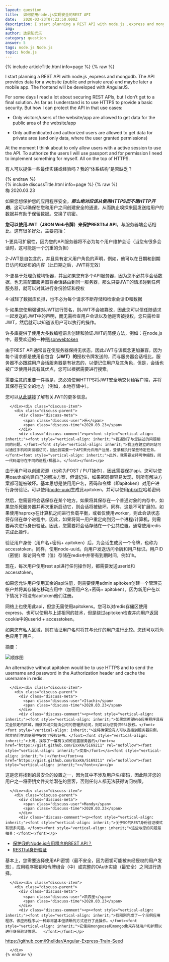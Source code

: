 ```yaml
---
layout: question
title:  如何使用node.js实现安全的REST API
date:   2020-03-23T07:22:50.000Z
description: I start planning a REST API with node.js ,express and mongodb. The API provid...
img: 
author: 达蒙阳光乐
category: question
answer: 5
tags: node.js Node.js
topic: Node.js
---
```

<div class="article-root">
  <div class="article">
    {% include articleTitle.html info=page %}
    {% raw %}
    <div class="article-content"><p>I start planning a REST API with node.js ,express and mongodb. The API provides data for a website (public and private area) and maybe later a mobile app. The frontend will be developed with AngularJS.</p>

<p>For some days I read a lot about securing REST APIs, but I don’t get to a final solution. As far as I understand is to use HTTPS to provide a basic security. But how I can protect the API in that use cases:</p>

<ul>
<li><p>Only visitors/users of  the website/app are allowed to get data for the public area of the website/app</p></li>
<li><p>Only authenticated and authorized users are allowed to get data for private area (and only data, where the user granted permissions)</p></li>
</ul>

<p>At the moment I think about to only allow users with a active session to use the API. To authorize the users I will use passport and for permission I need to implement something for myself. All on the top of HTTPS.</p>

<p><font style="vertical-align: inherit;"><font style="vertical-align: inherit;">有人可以提供一些最佳实践或经验吗？</font><font style="vertical-align: inherit;">我的“体系结构”是否缺乏？</font></font></p></div>
    {% endraw %}
  </div>

  <div class="discuss-wrapper">
    {% include discussTitle.html info=page %}
    {% raw %}
    <div class="discuss-item">
        <div class="discuss-parent">
          <div class="discuss-meta">
            <span class="discuss-user">梅</span>
            <span class="discuss-time">2020.03.23</span>
          </div>
          <div class="discuss-comment"><p><font style="vertical-align: inherit;"><font style="vertical-align: inherit;">如果您想保护您的应用程序安全，</font></font><strong><em><font style="vertical-align: inherit;"><font style="vertical-align: inherit;">那么绝对应该从使用HTTPS而不是HTTP开始</font></font></em></strong><font style="vertical-align: inherit;"><font style="vertical-align: inherit;">，这可以确保在您和用户之间创建安全的通道，从而防止嗅探来回发送给用户的数据并有助于保留数据。交换了机密。</font></font></p>

<p><strong><font style="vertical-align: inherit;"><font style="vertical-align: inherit;">您可以使用JWT（JSON Web令牌）来保护RESTful API</font></font></strong><font style="vertical-align: inherit;"><font style="vertical-align: inherit;">，与服务器端会话相比，这有很多好处，主要包括：</font></font></p>

<p><font style="vertical-align: inherit;"><font style="vertical-align: inherit;">1-更具可扩展性，因为您的API服务器将不必为每个用户维护会话（当您有很多会话时，这可能是一个沉重的负担）</font></font></p>

<p><font style="vertical-align: inherit;"><font style="vertical-align: inherit;">2-JWT是自包含的，并且具有定义用户角色的声明，例如，他可以在日期和到期日访问和发布的内容（此日期之后，JWT将无效）</font></font></p>

<p><font style="vertical-align: inherit;"><font style="vertical-align: inherit;">3-更易于处理负载均衡器，并且如果您有多个API服务器，因为您不必共享会话数据，也无需配置服务器将会话路由到同一服务器，那么只要JWT的请求碰到任何服务器，就可以对其进行身份验证和授权</font></font></p>

<p><font style="vertical-align: inherit;"><font style="vertical-align: inherit;">4-减轻了数据库负担，也不必为每个请求不断存储和检索会话ID和数据</font></font></p>

<p><font style="vertical-align: inherit;"><font style="vertical-align: inherit;">5-如果您使用强键对JWT进行签名，则JWT不会被篡改，因此您可以信任随请求一起发送的JWT中的声明，而无需检查用户会话以及他是否被授权，您只需检查JWT，然后就可以知道该用户可以执行的操作。</font></font></p>

<p><font style="vertical-align: inherit;"><font style="vertical-align: inherit;">许多库提供了使用大多数编程语言创建和验证JWT的简便方法，例如：在node.js中，最受欢迎的一种是</font></font><a href="https://www.npmjs.com/package/jsonwebtoken" rel="nofollow noreferrer"><font style="vertical-align: inherit;"><font style="vertical-align: inherit;">jsonwebtoken</font></font></a></p>

<p><font style="vertical-align: inherit;"><font style="vertical-align: inherit;">由于REST API通常旨在使服务器保持无状态，因此JWT与该概念更加兼容，因为每个请求都是使用自包含</font></font><strong><font style="vertical-align: inherit;"><font style="vertical-align: inherit;">（JWT）的</font></font></strong><font style="vertical-align: inherit;"><font style="vertical-align: inherit;">授权令牌发送的，</font><font style="vertical-align: inherit;">而与服务器会话相比，服务器不必跟踪用户会话服务器是有状态的，以便记住用户及其角色，但是，会话也被广泛使用并具有其优点，您可以根据需要进行搜索。</font></font></p>

<p><font style="vertical-align: inherit;"><font style="vertical-align: inherit;">需要注意的重要一件事是，您必须使用HTTPS将JWT安全地交付给客户端，并将其保存在安全的地方（例如，本地存储中）。</font></font></p>

<p><font style="vertical-align: inherit;"><font style="vertical-align: inherit;">您可以</font><a href="https://jwt.io/" rel="nofollow noreferrer"><font style="vertical-align: inherit;">从此链接</font></a><font style="vertical-align: inherit;">了解有关JWT的更多信息。</font></font><a href="https://jwt.io/" rel="nofollow noreferrer"><font style="vertical-align: inherit;"></font></a></p></div>
        </div>
        
      </div><div class="discuss-item">
        <div class="discuss-parent">
          <div class="discuss-meta">
            <span class="discuss-user">乐</span>
            <span class="discuss-time">2020.03.23</span>
          </div>
          <div class="discuss-comment"><p><font style="vertical-align: inherit;"><font style="vertical-align: inherit;">我遇到了与您描述的问题相同的问题。</font><font style="vertical-align: inherit;">我正在建立的网站可以通过手机和浏览器访问，因此我需要一个API来允许用户注册，登录和执行某些特定任务。</font><font style="vertical-align: inherit;">此外，我需要支持可伸缩性，同一代码运行在不同的进程/机器上。</font></font></p>

<p><font style="vertical-align: inherit;"><font style="vertical-align: inherit;">由于用户可以创建资源（也称为POST / PUT操作），因此需要保护api。</font><font style="vertical-align: inherit;">您可以使用oauth或构建自己的解决方案，但请记住，如果密码很容易发现，则所有解决方案都可能被破坏。</font><font style="vertical-align: inherit;">基本思想是使用用户名，密码和令牌（即apitoken）对用户进行身份验证。</font><font style="vertical-align: inherit;">可以使用</font></font><a href="https://github.com/broofa/node-uuid" rel="noreferrer"><font style="vertical-align: inherit;"><font style="vertical-align: inherit;">node-uuid</font></font></a><font style="vertical-align: inherit;"><font style="vertical-align: inherit;">生成此apitoken，</font><font style="vertical-align: inherit;">并可以使用</font><a href="http://nodejs.org/api/crypto.html#crypto_crypto_pbkdf2_password_salt_iterations_keylen_callback" rel="noreferrer"><font style="vertical-align: inherit;">pbkdf2</font></a><font style="vertical-align: inherit;">哈希密码</font></font><a href="http://nodejs.org/api/crypto.html#crypto_crypto_pbkdf2_password_salt_iterations_keylen_callback" rel="noreferrer"><font style="vertical-align: inherit;"></font></a></p>

<p><font style="vertical-align: inherit;"><font style="vertical-align: inherit;">然后，您需要将会话保存在某个地方。</font><font style="vertical-align: inherit;">如果将其保存在一个普通对象的内存中，如果您杀死服务器并再次重新启动它，则会话将被破坏。</font><font style="vertical-align: inherit;">同样，这是不可扩展的。</font><font style="vertical-align: inherit;">如果使用haproxy在计算机之间进行负载平衡，或者仅使用worker，则此会话状态将存储在单个进程中，因此，如果将同一用户重定向到另一个进程/计算机，则需要再次进行身份验证。</font><font style="vertical-align: inherit;">因此，您需要将会话存储在一个公共位置。</font><font style="vertical-align: inherit;">通常使用redis完成此操作。</font></font></p>

<p><font style="vertical-align: inherit;"><font style="vertical-align: inherit;">验证用户身份（用户名+密码+ apitoken）后，为会话生成另一个令牌，也称为accesstoken。</font><font style="vertical-align: inherit;">同样，使用node-uuid。</font><font style="vertical-align: inherit;">向用户发送访问令牌和用户标识。</font><font style="vertical-align: inherit;">用户ID（密钥）和访问令牌（值）存储在redis中并带有到期时间，例如1h。</font></font></p>

<p><font style="vertical-align: inherit;"><font style="vertical-align: inherit;">现在，每次用户使用rest api进行任何操作时，都需要发送userid和accesstoken。</font></font></p>

<p><font style="vertical-align: inherit;"><font style="vertical-align: inherit;">如果您允许用户使用其余的api注册，则需要使用admin apitoken创建一个管理员帐户并将其存储在移动应用中（加密用户名+密码+ apitoken），因为新用户在以下情况下将没有apitoken他们注册。</font></font></p>

<p><font style="vertical-align: inherit;"><font style="vertical-align: inherit;">网络上也使用此api，但您无需使用apitokens。</font><font style="vertical-align: inherit;">您可以对redis存储区使用express，也可以使用与上述相同的技术，但是绕过apitoken检查并向用户返回cookie中的userid + accesstoken。</font></font></p>

<p><font style="vertical-align: inherit;"><font style="vertical-align: inherit;">如果您有私人区域，则在验证用户名时将其与允许的用户进行比较。</font><font style="vertical-align: inherit;">您还可以将角色应用于用户。</font></font></p>

<p><font style="vertical-align: inherit;"><font style="vertical-align: inherit;">摘要：</font></font></p>

<p><img src="https://i.stack.imgur.com/Kbttf.png" alt="顺序图"></p>

<p>An alternative without apitoken would be to use HTTPS and to send the username and password in the Authorization header and cache the username in redis.</p></div>
        </div>
        
      </div><div class="discuss-item">
        <div class="discuss-parent">
          <div class="discuss-meta">
            <span class="discuss-user">Itachi</span>
            <span class="discuss-time">2020.03.23</span>
          </div>
          <div class="discuss-comment"><p><font style="vertical-align: inherit;"><font style="vertical-align: inherit;">如果您希望Web应用程序具有完全锁定的区域，而该区域只能由公司的管理员访问，则可以为您提供SSL授权。</font><font style="vertical-align: inherit;">这将确保没有人可以连接到服务器实例，除非他们在浏览器中安装了授权证书。</font><font style="vertical-align: inherit;">上周，我写了一篇有关如何设置服务器的</font><a href="https://gist.github.com/ExxKA/5169211" rel="nofollow"><font style="vertical-align: inherit;">文章</font></a><font style="vertical-align: inherit;">：</font></font><a href="https://gist.github.com/ExxKA/5169211" rel="nofollow"><font style="vertical-align: inherit;"></font></a></p>

<p><font style="vertical-align: inherit;"><font style="vertical-align: inherit;">这是您将找到的最安全的设置之一，因为其中不涉及用户名/密码，因此除非您的用户之一将密钥文件交给潜在的黑客，否则任何人都无法获得访问权限。</font></font></p></div>
        </div>
        
      </div><div class="discuss-item">
        <div class="discuss-parent">
          <div class="discuss-meta">
            <span class="discuss-user">Mandy</span>
            <span class="discuss-time">2020.03.23</span>
          </div>
          <div class="discuss-comment"><p><font style="vertical-align: inherit;"><font style="vertical-align: inherit;">关于SO的REST身份验证模式有很多问题。</font><font style="vertical-align: inherit;">这些与您的问题最相关：</font></font></p>

<ul>
<li><a href="https://stackoverflow.com/questions/9119648/securing-my-node-js-apps-rest-api"><font style="vertical-align: inherit;"><font style="vertical-align: inherit;">保护我的Node.js应用程序的REST API？</font></font></a></li>
<li><a href="https://stackoverflow.com/questions/319530/restful-authentication"><font style="vertical-align: inherit;"><font style="vertical-align: inherit;">RESTful身份验证</font></font></a></li>
</ul>

<p><font style="vertical-align: inherit;"><font style="vertical-align: inherit;">基本上，您需要选择使用API​​密钥（最不安全，因为密钥可能被未经授权的用户发现），应用程序密钥和令牌组合（中）或完整的OAuth实施（最安全）之间进行选择。</font></font></p></div>
        </div>
        
      </div><div class="discuss-item">
        <div class="discuss-parent">
          <div class="discuss-meta">
            <span class="discuss-user">凯西里</span>
            <span class="discuss-time">2020.03.23</span>
          </div>
          <div class="discuss-comment"><p><font style="vertical-align: inherit;"><font style="vertical-align: inherit;">我刚刚完成了一个示例应用程序，该应用程序以一种非常基本但清晰的方式进行了此操作。</font><font style="vertical-align: inherit;">它使用mongoose和mongodb来存储用户和护照以进行身份​​验证管理。  </font></font></p>

<p><a href="https://github.com/Khelldar/Angular-Express-Train-Seed"><font style="vertical-align: inherit;"><font style="vertical-align: inherit;">https://github.com/Khelldar/Angular-Express-Train-Seed</font></font></a></p></div>
        </div>
        
      </div>
    {% endraw %}
  </div>
<div>
